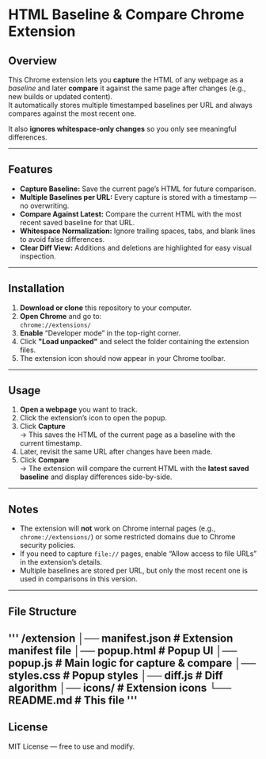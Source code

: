 # HTML Baseline & Compare Chrome Extension

## Overview
This Chrome extension lets you **capture** the HTML of any webpage as a *baseline* and later **compare** it against the same page after changes (e.g., new builds or updated content).  
It automatically stores multiple timestamped baselines per URL and always compares against the most recent one.  

It also **ignores whitespace-only changes** so you only see meaningful differences.

---

## Features
- **Capture Baseline:** Save the current page’s HTML for future comparison.  
- **Multiple Baselines per URL:** Every capture is stored with a timestamp — no overwriting.  
- **Compare Against Latest:** Compare the current HTML with the most recent saved baseline for that URL.  
- **Whitespace Normalization:** Ignore trailing spaces, tabs, and blank lines to avoid false differences.  
- **Clear Diff View:** Additions and deletions are highlighted for easy visual inspection.

---

## Installation

1. **Download or clone** this repository to your computer.
2. **Open Chrome** and go to:  
   `chrome://extensions/`
3. **Enable** “Developer mode” in the top-right corner.
4. Click **"Load unpacked"** and select the folder containing the extension files.
5. The extension icon should now appear in your Chrome toolbar.

---

## Usage

1. **Open a webpage** you want to track.
2. Click the extension’s icon to open the popup.
3. Click **Capture**  
   → This saves the HTML of the current page as a baseline with the current timestamp.
4. Later, revisit the same URL after changes have been made.
5. Click **Compare**  
   → The extension will compare the current HTML with the **latest saved baseline** and display differences side-by-side.

---

## Notes
- The extension will **not** work on Chrome internal pages (e.g., `chrome://extensions/`) or some restricted domains due to Chrome security policies.
- If you need to capture `file://` pages, enable “Allow access to file URLs” in the extension’s details.
- Multiple baselines are stored per URL, but only the most recent one is used in comparisons in this version.

---

## File Structure
'''
/extension
│── manifest.json # Extension manifest file
│── popup.html # Popup UI
│── popup.js # Main logic for capture & compare
│── styles.css # Popup styles
│── diff.js # Diff algorithm
│── icons/ # Extension icons
└── README.md # This file
'''
---

## License
MIT License — free to use and modify.